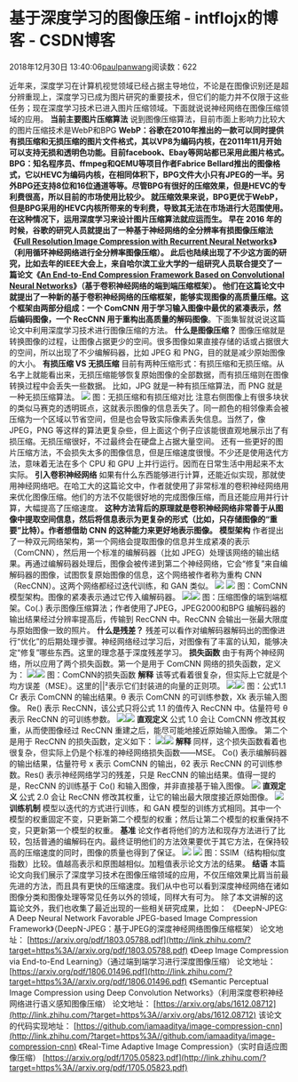 
# 基于深度学习的图像压缩 - intflojx的博客 - CSDN博客


2018年12月30日 13:40:06[paulpanwang](https://me.csdn.net/intflojx)阅读数：622


近年来，深度学习在计算机视觉领域已经占据主导地位，不论是在图像识别还是超分辨重现上，深度学习已成为图片研究的重要技术，但它们的能力并不仅限于这些任务；现在深度学习技术已进入图片压缩领域。下面就说说神经网络在图像压缩领域的应用。
**当前主要图片压缩算法**
说到图像压缩算法，目前市面上影响力比较大的图片压缩技术是WebP和BPG
**WebP：**谷歌在2010年推出的一款可以同时提供有损压缩和无损压缩的图片文件格式，其以VP8为编码内核，在2011年11月开始可以支持无损和透明色功能。目前facebook、Ebay等网站都已采用此图片格式。
**BPG：**知名程序员、ffmpeg和QEMU等项目作者Fabrice Bellard推出的图像格式，它以HEVC为编码内核，在相同体积下，BPG文件大小只有JPEG的一半。另外BPG还支持8位和16位通道等等。尽管BPG有很好的压缩效果，但是HEVC的专利费很高，所以目前的市场使用比较少。
就压缩效果来说，BPG更优于WebP，但是BPG采用的HEVC内核所带来的专利费，导致其无法在市场进行大范围使用。在这种情况下，运用深度学习来设计图片压缩算法就应运而生。
早在 2016 年的时候，谷歌的研究人员就提出了一种**基于神经网络的全分辨率有损图像压缩法**《[Full Resolution Image Compression with Recurrent Neural Networks](http://link.zhihu.com/?target=https%3A//arxiv.org/pdf/1608.05148.pdf)》（利用循环神经网络进行全分辨率图像压缩）。
此后也陆续出现了不少这方面的研究，比如去年的IEEE大会上，来自哈尔滨工业大学的一组研究人员联合提交了一篇论文《[An End-to-End Compression Framework Based on Convolutional Neural Networks](http://link.zhihu.com/?target=https%3A//arxiv.org/pdf/1708.00838v1.pdf)》（基于卷积神经网络的端到端压缩框架）。
他们在这篇论文中就提出了一种**新的基于卷积神经网络的压缩框架，能够实现图像的高质量压缩。这个框架由两部分组成：一个 ComCNN 用于学习输入图像中最优的紧凑表示，然后编码图像，一个 RecCNN 用于重构出高质量的解码图像**。下面集智就说说这篇论文中利用深度学习技术进行图像压缩的方法。
**什么是图像压缩？**
图像压缩就是转换图像的过程，让图像占据更少的空间。很多图像如果直接存储的话或占据很大的空间，所以出现了不少编解码器，比如 JPEG 和 PNG，目的就是减少原始图像的大小。
**有损压缩 VS 无损压缩**
目前有两种压缩形式：有损压缩和无损压缩。从名字上就能看出来，无损压缩能够恢复原始图像的全部数据，而有损压缩则在图像转换过程中会丢失一些数据。
比如，JPG 就是一种有损压缩算法，而 PNG 就是一种无损压缩算法。
![](https://img-blog.csdnimg.cn/20181230133206214.png?x-oss-process=image/watermark,type_ZmFuZ3poZW5naGVpdGk,shadow_10,text_aHR0cHM6Ly9ibG9nLmNzZG4ubmV0L2ludGZsb2p4,size_16,color_FFFFFF,t_70)
图：无损压缩和有损压缩对比
注意右侧图像上有很多块状的类似马赛克的透明斑点，这就表示图像的信息丢失了。同一颜色的相邻像素会被压缩为一个区域以节省空间，但是也会导致实际像素丢失信息。当然了，像 JPEG，PNG 等这样的算法更复杂些，但上面这个例子应该能很直观地展示出了有损压缩。无损压缩很好，不过最终会在硬盘上占据大量空间。
还有一些更好的图片压缩方法，不会损失太多的图像信息，但是压缩速度很慢。不少还是使用迭代方法，意味着无法在多个 CPU 和 GPU 上并行运行。因而在日常生活中用起来不太实际。
**引入卷积神经网络**
如果有什么东西能够进行计算，还能近似实现，那就使用神经网络吧。在哈工大的这篇论文中，作者就使用了非常标准的卷积神经网络用来优化图像压缩。他们的方法不仅能很好地的完成图像压缩，而且还能应用并行计算，大幅提高了压缩速度。
**这种方法背后的原理就是卷积神经网络非常善于从图像中提取空间信息，然后将信息表示为更复杂的形式（比如，只存储图像的“重要”比特）。作者想借助 CNN 的这种能力来更好地表示图像。**
**模型架构**
作者提出了一种双元网络架构，第一个网络会提取图像的信息并生成紧凑的表示（ComCNN），然后用一个标准的编解码器（比如 JPEG）处理该网络的输出结果。再通过编解码器处理后，图像会被传递到第二个神经网络，它会“修复”来自编解码器的图像，试图恢复原始图像的信息，这个网络被作者称为重构 CNN（RecCNN）。这两个网络都经过迭代训练，和 GAN 类似。
![](https://img-blog.csdnimg.cn/20181230133235490.png?x-oss-process=image/watermark,type_ZmFuZ3poZW5naGVpdGk,shadow_10,text_aHR0cHM6Ly9ibG9nLmNzZG4ubmV0L2ludGZsb2p4,size_16,color_FFFFFF,t_70)
![](https://pic2.zhimg.com/80/v2-324cb7fb7d50919d8085c5296b145341_hd.jpg)
图：ComCNN模型架构。图像的紧凑表示通过它传入编解码器。
![](https://pic1.zhimg.com/80/v2-218b3a4b9a4772815e4c61218ff4c82c_hd.jpg)![](https://img-blog.csdnimg.cn/20181230133327383.png?x-oss-process=image/watermark,type_ZmFuZ3poZW5naGVpdGk,shadow_10,text_aHR0cHM6Ly9ibG9nLmNzZG4ubmV0L2ludGZsb2p4,size_16,color_FFFFFF,t_70)
图：压缩图像的端到端框架。Co(.) 表示图像压缩算法；作者使用了JPEG，JPEG2000和BPG
编解码器的输出结果经过分辨率提高后，传输到 RecCNN 中。RecCNN 会输出一张最大限度与原始图像一致的照片。
**什么是残差？**
残差可以看作对编解码器解码出的图像进行“优化”的后期处理步骤。神经网络经过学习后，对图像有了丰富的认知，能够决定“修复”哪些东西。这里的理念基于深度残差学习。
**损失函数**
由于有两个神经网络，所以应用了两个损失函数。第一个是用于 ComCNN 网络的损失函数，定义为：
![](https://pic1.zhimg.com/80/v2-e333ec7333825418fe7935790f679548_hd.jpg)![](https://img-blog.csdnimg.cn/20181230133420827.png)
图：ComCNN的损失函数
**解释**
该等式看着很复杂，但实际上它就是个均方误差（MSE）。这里的||²表示它们封装进的向量的正则项。
![](https://pic4.zhimg.com/80/v2-081c951d86a4340a0bb18e2faade2b1f_hd.jpg)![](https://img-blog.csdnimg.cn/20181230133429412.png)
图：公式1.1
Cr 表示 ComCNN 的输出结果。θ 表示 ComCNN 的可训练参数，Xk 表示输入图像。
Re() 表示 RecCNN，该公式只将公式 1.1 的值传入 RecCNN 中。估量符号 θ 表示 RecCNN 的可训练参数。
![](https://pic3.zhimg.com/80/v2-b1abb9a013bf3e7526cf86c4f568a562_hd.jpg)![](https://img-blog.csdnimg.cn/20181230133442156.png)
**直观定义**
公式 1.0 会让 ComCNN 修改其权重，从而使图像经过 RecCNN 重建之后，能尽可能地接近原始输入图像。
第二个是用于 RecCNN 的损失函数，定义如下：
![](https://pic1.zhimg.com/80/v2-4da0c8f82783200f24bfcc9df2154c6c_hd.jpg)![](https://img-blog.csdnimg.cn/20181230133504527.png)
**解释**
同样，这个损失函数看着也很复杂，但实际上仍是个标准的神经网络损失函数——MSE。
Co() 表示编解码器的输出结果，估量符号 x 表示 ComCNN 的输出，θ2 表示 RecCNN 的可训练参数。Res() 表示神经网络学习的残差，只是 RecCNN 的输出结果。值得一提的是，RecCNN 的训练基于 Co() 和输入图像，并非直接基于输入图像。
![](https://pic3.zhimg.com/80/v2-c0a6ae9651f1ca3d297ec064d28fbd42_hd.jpg)
**直观定义**
公式 2.0 会让 RecCNN 修改其权重，让它的输出最大限度接近原始图像。
![](https://img-blog.csdnimg.cn/20181230133521701.png)
**训练机制**
模型以迭代的方式进行训练，和 GAN 模型的训练方式相同。其中一个模型的权重固定不变，只更新第二个模型的权重；然后让第二个模型的权重保持不变，只更新第一个模型的权重。
**基准**
论文作者将他们的方法和现存方法进行了比较，包括普通的编解码在内。最终证明他们的方法效果要优于其它方法，在保持较高的压缩速度的同时，图像的质量也得到了保证。
![](https://img-blog.csdnimg.cn/20181230133532511.png?x-oss-process=image/watermark,type_ZmFuZ3poZW5naGVpdGk,shadow_10,text_aHR0cHM6Ly9ibG9nLmNzZG4ubmV0L2ludGZsb2p4,size_16,color_FFFFFF,t_70)
![](https://pic3.zhimg.com/80/v2-75d95d576a2320087538bd421451033a_hd.jpg)
图：SSIM（结构相似度指数）比较。值越高表示和原图越相似。加粗值表示论文方法的结果。
**结语**
本篇论文向我们展示了深度学习技术在图像压缩领域的应用，不仅压缩效果比肩当前最先进的方法，而且具有更快的压缩速度。我们从中也可以看到深度神经网络在诸如图像分类和图像处理等常见任务以外的领域，同样大有可为。
除了本文讲解的这篇论文外，我们也收集了最近出现的一些相关研究成果，比如：
《DeepN-JPEG: A Deep Neural Network Favorable JPEG-based Image Compression Framework》（DeepN-JPEG：基于JPEG的深度神经网络图像压缩框架）
论文地址：
[https://arxiv.org/pdf/1803.05788.pdf](http://link.zhihu.com/?target=https%3A//arxiv.org/pdf/1803.05788.pdf)
《Deep Image Compression via End-to-End Learning》（通过端到端学习进行深度图像压缩）
论文地址：
[https://arxiv.org/pdf/1806.01496.pdf](http://link.zhihu.com/?target=https%3A//arxiv.org/pdf/1806.01496.pdf)
《Semantic Perceptual Image Compression using Deep Convolution Networks》（利用深度卷积神经网络进行语义感知图像压缩）
论文地址：
[https://arxiv.org/abs/1612.08712](http://link.zhihu.com/?target=https%3A//arxiv.org/abs/1612.08712)
该论文的代码实现地址：
[https://github.com/iamaaditya/image-compression-cnn](http://link.zhihu.com/?target=https%3A//github.com/iamaaditya/image-compression-cnn)
《Real-Time Adaptive Image Compression》（实时自适应图像压缩）
[https://arxiv.org/pdf/1705.05823.pdf](http://link.zhihu.com/?target=https%3A//arxiv.org/pdf/1705.05823.pdf)

